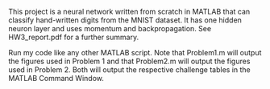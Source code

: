 This project is a neural network written from scratch in MATLAB that can classify hand-written digits from the MNIST dataset.
It has one hidden neuron layer and uses momentum and backpropagation.
See HW3_report.pdf for a further summary.

Run my code like any other MATLAB script. Note that Problem1.m will output the figures used in Problem 1 and that
Problem2.m will output the figures used in Problem 2. Both will output the respective challenge tables in the
MATLAB Command Window.